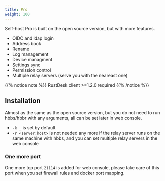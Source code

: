 ```yaml
---
title: Pro
weight: 100
---
```


Self-host Pro is built on the open source version, but with more features.

- OIDC and ldap login
- Address book
- Rename 
- Log management
- Device managment
- Settings sync
- Permission control
- Multiple relay servers (serve you with the neareast one)

{{% notice note %}}
RustDesk client >=1.2.0 required
{{% /notice %}}

## Installation

Almost as the same as the open source version, but you do not need to run hbbs/hbbr with any arguments, all can be set later in web console.

- `-k _` is set by default
- `-r <server:host>` is not needed any more if the relay server runs on the same machine with hbbs, and you can set multiple relay servers in the web console

### One more port

One more tcp port `21114` is added for web console, please take care of this port when you set firewall rules and docker port mapping.
